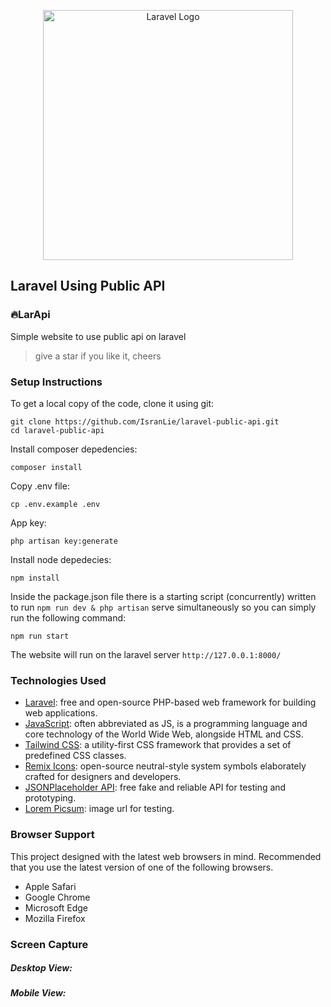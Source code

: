 <p align="center"><a href="https://laravel.com" target="_blank"><img src="https://raw.githubusercontent.com/laravel/art/master/logo-lockup/5%20SVG/2%20CMYK/1%20Full%20Color/laravel-logolockup-cmyk-red.svg" width="400" alt="Laravel Logo"></a></p>

## Laravel Using Public API

### 🔥LarApi

Simple website to use public api on laravel

> give a star if you like it, cheers

### Setup Instructions

To get a local copy of the code, clone it using git:

```
git clone https://github.com/IsranLie/laravel-public-api.git
cd laravel-public-api
```

Install composer depedencies:

```
composer install
```

Copy .env file:

```
cp .env.example .env
```

App key:

```
php artisan key:generate
```

Install node depedecies:

```
npm install
```

Inside the package.json file there is a starting script (concurrently) written to run `npm run dev & php artisan` serve simultaneously so you can simply run the following command:

```
npm run start
```

The website will run on the laravel server `http://127.0.0.1:8000/`

### Technologies Used

-   [Laravel](https://laravel.com/): free and open-source PHP-based web framework for building web applications.
-   [JavaScript](https://developer.mozilla.org/en-US/docs/Web/JavaScript): often abbreviated as JS, is a programming language and core technology of the World Wide Web, alongside HTML and CSS.
-   [Tailwind CSS](https://tailwindcss.com/): a utility-first CSS framework that provides a set of predefined CSS classes.
-   [Remix Icons](https://remixicon.com/): open-source neutral-style system symbols elaborately crafted for designers and developers.
-   [JSONPlaceholder API](https://jsonplaceholder.typicode.com/): free fake and reliable API for testing and prototyping.
-   [Lorem Picsum](https://picsum.photos/): image url for testing.

### Browser Support

This project designed with the latest web browsers in mind. Recommended that you use the latest version of one of the following browsers.

-   Apple Safari
-   Google Chrome
-   Microsoft Edge
-   Mozilla Firefox

### Screen Capture

##### Desktop View:

##### Mobile View:
